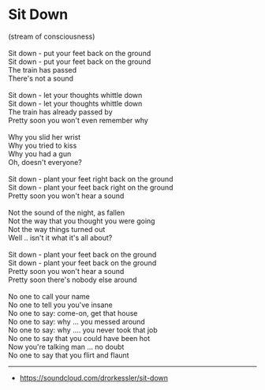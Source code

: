 # Sit Down

(stream of consciousness) \
\
Sit down - put your feet back on the ground \
Sit down - put your feet back on the ground \
The train has passed \
There's not a sound \
\
Sit down - let your thoughts whittle down \
Sit down - let your thoughts whittle down \
The train has already passed by \
Pretty soon you won't even remember why \
\
Why you slid her wrist \
Why you tried to kiss \
Why you had a gun \
Oh, doesn't everyone? \
\
Sit down - plant your feet right back on the ground \
Sit down - plant your feet back right on the ground \
Pretty soon you won't hear a sound \
\
Not the sound of the night, as fallen \
Not the way that you thought you were going \
Not the way things turned out \
Well .. isn't it what it's all about? \
\
Sit down - plant your feet back on the ground \
Sit down - plant your feet back on the ground \
Pretty soon you won't hear a sound \
Pretty soon there's nobody else around \
\
No one to call your name \
No one to tell you you've insane \
No one to say: come-on, get that house \
No one to say: why ... you messed around \
No one to say: why .... you never took that job \
No one to say that you could have been hot \
Now you're talking man ... no doubt \
No one to say that you flirt and flaunt 
 
---

- https://soundcloud.com/drorkessler/sit-down


